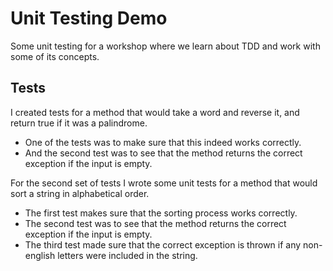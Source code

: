 # Unit Testing Demo

Some unit testing for a workshop where we learn about TDD and work with some of its concepts.

## Tests

I created tests for a method that would take a word and reverse it, and return true if it was a palindrome.
- One of the tests was to make sure that this indeed works correctly.
- And the second test was to see that the method returns the correct exception if the input is empty.

For the second set of tests I wrote some unit tests for a method that would sort a string in alphabetical order.
- The first test makes sure that the sorting process works correctly.
- The second test was to see that the method returns the correct exception if the input is empty.
- The third test made sure that the correct exception is thrown if any non-english letters were included in the string.
